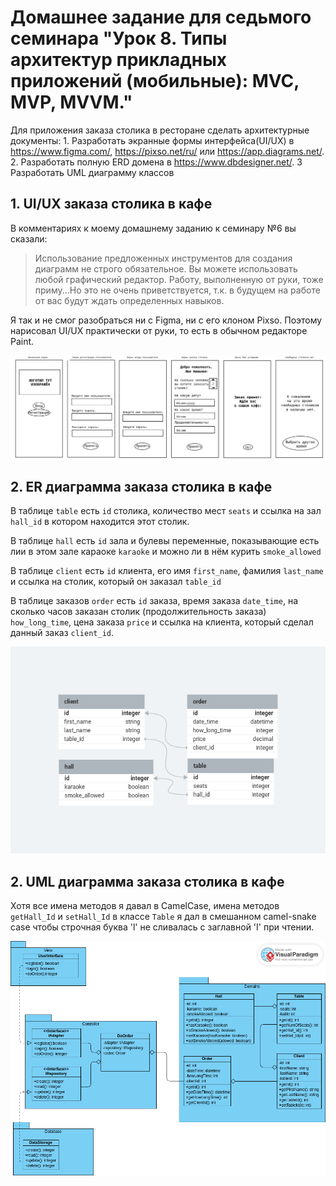 # Домашнее задание для седьмого семинара "Урок 8. Типы архитектур прикладных приложений (мобильные): MVC, MVP, MVVM."

Для приложения заказа столика в ресторане сделать архитектурные документы:
    1. Разработать экранные формы интерфейса(UI/UX) в https://www.figma.com/, https://pixso.net/ru/ или https://app.diagrams.net/.
    2. Разработать полную ERD домена в https://www.dbdesigner.net/.
    3 Разработать UML диаграмму классов

## 1. UI/UX заказа столика в кафе

В комментариях к моему домашнему заданию к семинару №6 вы сказали:

> Использование предложенных инструментов для создания диаграмм не строго обязательное. Вы можете использовать любой графический редактор. Работу, выполненную от руки, тоже приму...Но это не очень приветствуется, т.к. в будущем на работе от вас будут ждать определенных навыков.

Я так и не смог разобраться ни с Figma, ни с его клоном Pixso. Поэтому нарисовал UI/UX практически от руки, то есть в обычном редакторе Paint.

![](uiux_order_table.png)

## 2. ER диаграмма заказа столика в кафе

В таблице `table` есть `id` столика, количество мест `seats` и ссылка на зал `hall_id` в котором находится этот столик.

В таблице `hall` есть `id` зала и булевы переменные, показывающие есть лии в этом зале караоке `karaoke` и можно ли в нём курить `smoke_allowed`

В таблице `client` есть `id` клиента, его имя `first_name`, фамилия `last_name` и ссылка на столик, который он заказал `table_id`

В таблице заказов `order` есть `id` заказа, время заказа `date_time`, на сколько часов заказан столик (продолжительность заказа) `how_long_time`, цена заказа `price` и ссылка на клиента, который сделал данный заказ `client_id`.

![](erd_order_table.png)

## 2. UML диаграмма заказа столика в кафе

Хотя все имена методов я давал в CamelCase, имена методов `getHall_Id` и `setHall_Id` в классе `Table` я дал в смешанном camel-snake case чтобы строчная буква 'l' не сливалась с заглавной 'I' при чтении.

![](uml_order_table.png)
